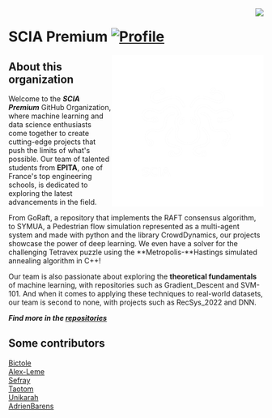 <img align="right" src="https://visitor-badge.laobi.icu/badge?page_id=bictole.sciapremium&right_color=red">

# SCIA Premium [![Profile][title-img]][profile]
[title-img]:https://img.shields.io/badge/-SCIA--PRIME-red
[profile]:https://github.com/SCIA-Premium

<img src="https://github.com/SCIA-Premium/.github/blob/master/sciapremium.png" align="right" alt="ff15 logo" width="300" height="300">


## About this organization

Welcome to the ***SCIA Premium*** GitHub Organization, where machine learning and data science enthusiasts come together to create cutting-edge projects that push the limits of what's possible. Our team of talented students from **EPITA**, one of France's top engineering schools, is dedicated to exploring the latest advancements in the field.

From  GoRaft, a repository that implements the RAFT consensus algorithm, to SYMUA, a Pedestrian flow simulation represented as a multi-agent system and made with python and the library CrowdDynamics, our projects showcase the power of deep learning. We even have a solver for the challenging Tetravex puzzle using the **Metropolis-**Hastings simulated annealing algorithm in C++!

Our team is also passionate about exploring the **theoretical fundamentals** of machine learning, with repositories such as Gradient_Descent and SVM-101. And when it comes to applying these techniques to real-world datasets, our team is second to none, with projects such as RecSys_2022 and DNN.

***Find more in the [repositories](https://github.com/orgs/SCIA-Premium/repositories)***


## Some contributors

[Bictole](https://github.com/Bictole)\
[Alex-Leme](https://github.com/Alex-Leme)\
[Sefray](https://github.com/Sefray)\
[Taotom](https://github.com/Taotom)\
[Unikarah](https://github.com/Unikarah)\
[AdrienBarens](https://github.com/AdrienBarens)
